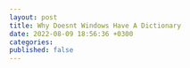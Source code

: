 ```yaml
---
layout: post
title: Why Doesnt Windows Have A Dictionary
date: 2022-08-09 18:56:36 +0300
categories:
published: false
---
```


